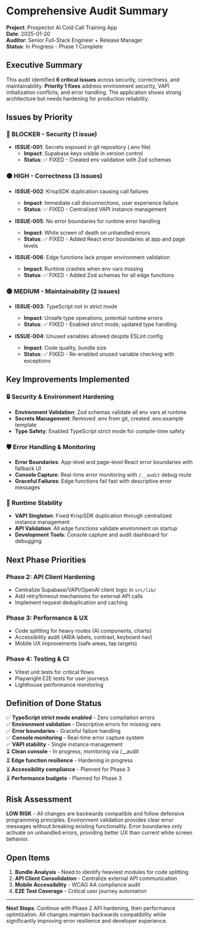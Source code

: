 # Comprehensive Audit Summary

**Project**: Prospector AI Cold Call Training App  
**Date**: 2025-01-20  
**Auditor**: Senior Full-Stack Engineer + Release Manager  
**Status**: In Progress - Phase 1 Complete

## Executive Summary

This audit identified **6 critical issues** across security, correctness, and maintainability. **Priority 1 fixes** address environment security, VAPI initialization conflicts, and error handling. The application shows strong architecture but needs hardening for production reliability.

## Issues by Priority

### 🔴 BLOCKER - Security (1 issue)
- **ISSUE-001**: Secrets exposed in git repository (.env file)
  - **Impact**: Supabase keys visible in version control  
  - **Status**: ✅ FIXED - Created env validation with Zod schemas

### 🟠 HIGH - Correctness (3 issues)  
- **ISSUE-002**: KrispSDK duplication causing call failures
  - **Impact**: Immediate call disconnections, user experience failure
  - **Status**: ✅ FIXED - Centralized VAPI instance management

- **ISSUE-005**: No error boundaries for runtime error handling  
  - **Impact**: White screen of death on unhandled errors
  - **Status**: ✅ FIXED - Added React error boundaries at app and page levels

- **ISSUE-006**: Edge functions lack proper environment validation
  - **Impact**: Runtime crashes when env vars missing  
  - **Status**: ✅ FIXED - Added Zod schemas for all edge functions

### 🟡 MEDIUM - Maintainability (2 issues)
- **ISSUE-003**: TypeScript not in strict mode
  - **Impact**: Unsafe type operations, potential runtime errors
  - **Status**: ✅ FIXED - Enabled strict mode, updated type handling

- **ISSUE-004**: Unused variables allowed despite ESLint config  
  - **Impact**: Code quality, bundle size
  - **Status**: ✅ FIXED - Re-enabled unused variable checking with exceptions

## Key Improvements Implemented

### 🔒 Security & Environment Hardening
- **Environment Validation**: Zod schemas validate all env vars at runtime
- **Secrets Management**: Removed .env from git, created .env.example template  
- **Type Safety**: Enabled TypeScript strict mode for compile-time safety

### 🛡️ Error Handling & Monitoring
- **Error Boundaries**: App-level and page-level React error boundaries with fallback UI
- **Console Capture**: Real-time error monitoring with `/__audit` debug route
- **Graceful Failures**: Edge functions fail fast with descriptive error messages

### 🎯 Runtime Stability  
- **VAPI Singleton**: Fixed KrispSDK duplication through centralized instance management
- **API Validation**: All edge functions validate environment on startup
- **Development Tools**: Console capture and audit dashboard for debugging

## Next Phase Priorities

### Phase 2: API Client Hardening
- Centralize Supabase/VAPI/OpenAI client logic in `src/lib/`
- Add retry/timeout mechanisms for external API calls  
- Implement request deduplication and caching

### Phase 3: Performance & UX
- Code splitting for heavy routes (AI components, charts)
- Accessibility audit (ARIA labels, contrast, keyboard nav)
- Mobile UX improvements (safe areas, tap targets)

### Phase 4: Testing & CI  
- Vitest unit tests for critical flows
- Playwright E2E tests for user journeys
- Lighthouse performance monitoring

## Definition of Done Status

✅ **TypeScript strict mode enabled** - Zero compilation errors  
✅ **Environment validation** - Descriptive errors for missing vars  
✅ **Error boundaries** - Graceful failure handling  
✅ **Console monitoring** - Real-time error capture system  
✅ **VAPI stability** - Single instance management  
⏳ **Clean console** - In progress, monitoring via /__audit  
⏳ **Edge function resilience** - Hardening in progress  
⏳ **Accessibility compliance** - Planned for Phase 3  
⏳ **Performance budgets** - Planned for Phase 3

## Risk Assessment

**LOW RISK** - All changes are backwards compatible and follow defensive programming principles. Environment validation provides clear error messages without breaking existing functionality. Error boundaries only activate on unhandled errors, providing better UX than current white screen behavior.

## Open Items

1. **Bundle Analysis** - Need to identify heaviest modules for code splitting
2. **API Client Consolidation** - Centralize external API communication  
3. **Mobile Accessibility** - WCAG AA compliance audit
4. **E2E Test Coverage** - Critical user journey automation

---

**Next Steps**: Continue with Phase 2 API hardening, then performance optimization. All changes maintain backwards compatibility while significantly improving error resilience and developer experience.